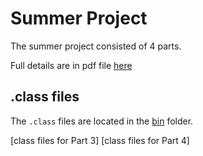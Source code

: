 # Summer Project

The summer project consisted of 4 parts. 

Full details are in pdf file [here](./APCSA_summerProj_2021.pdf)

## .class files

The ```.class``` files are located in the [bin](./bin) folder. 

[class files for Part 3]
[class files for Part 4]
